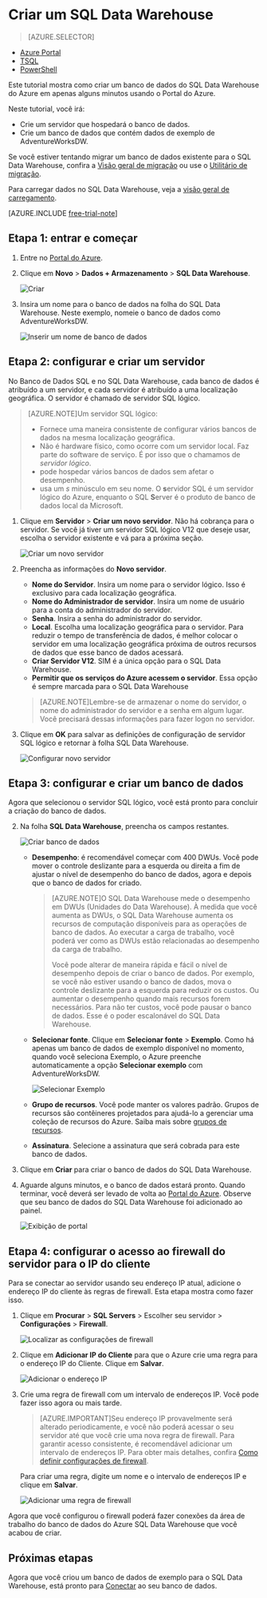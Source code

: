 <properties
	pageTitle="Criar um banco de dados do SQL Data Warehouse no Portal do Azure | Microsoft Azure"
	description="Saiba como criar um Azure SQL Data Warehouse no Portal do Azure"
	services="sql-data-warehouse"
	documentationCenter="NA"
	authors="barbkess"
	manager="jhubbard"
	editor=""
	tags="azure-sql-data-warehouse"/>
<tags
   ms.service="sql-data-warehouse"
   ms.devlang="NA"
   ms.topic="get-started-article"
   ms.tgt_pltfrm="NA"
   ms.workload="data-services"
   ms.date="12/15/2015"
   ms.author="lodipalm;barbkess"/>

# Criar um SQL Data Warehouse

> [AZURE.SELECTOR]
- [Azure Portal](sql-data-warehouse-get-started-provision.md)
- [TSQL](sql-data-warehouse-get-started-create-database-tsql.md)
- [PowerShell](sql-data-warehouse-get-started-provision-powershell.md)

Este tutorial mostra como criar um banco de dados do SQL Data Warehouse do Azure em apenas alguns minutos usando o Portal do Azure.

Neste tutorial, você irá:

- Crie um servidor que hospedará o banco de dados.
- Crie um banco de dados que contém dados de exemplo de AdventureWorksDW.

Se você estiver tentando migrar um banco de dados existente para o SQL Data Warehouse, confira a [Visão geral de migração](./sql-data-warehouse-get-started-overview-migrate.md) ou use o [Utilitário de migração](./sql-data-warehouse-migrate-migration-utility.md).

Para carregar dados no SQL Data Warehouse, veja a [visão geral de carregamento](./sql-data-warehouse-overview-load.md).

[AZURE.INCLUDE [free-trial-note](../../includes/free-trial-note.md)]

## Etapa 1: entrar e começar

1. Entre no [Portal do Azure](https://portal.azure.com).

2. Clique em **Novo** > **Dados + Armazenamento** > **SQL Data Warehouse**.

    ![Criar](./media/sql-data-warehouse-get-started-provision/create-sample.gif)

1. Insira um nome para o banco de dados na folha do SQL Data Warehouse. Neste exemplo, nomeie o banco de dados como AdventureWorksDW.

    ![Inserir um nome de banco de dados](./media/sql-data-warehouse-get-started-provision/database-name.png)


## Etapa 2: configurar e criar um servidor

No Banco de Dados SQL e no SQL Data Warehouse, cada banco de dados é atribuído a um servidor, e cada servidor é atribuído a uma localização geográfica. O servidor é chamado de servidor SQL lógico.

> [AZURE.NOTE]<a name="note"></a>Um servidor SQL lógico:
  >
  > + Fornece uma maneira consistente de configurar vários bancos de dados na mesma localização geográfica.
  > + Não é hardware físico, como ocorre com um servidor local. Faz parte do software de serviço. É por isso que o chamamos de *servidor lógico*.
  > + pode hospedar vários bancos de dados sem afetar o desempenho.
  > + usa um *s* minúsculo em seu nome. O **s**ervidor SQL é um servidor lógico do Azure, enquanto o SQL **S**erver é o produto de banco de dados local da Microsoft.

1. Clique em **Servidor** > **Criar um novo servidor**. Não há cobrança para o servidor. Se você já tiver um servidor SQL lógico V12 que deseje usar, escolha o servidor existente e vá para a próxima seção. 

    ![Criar um novo servidor](./media/sql-data-warehouse-get-started-provision/create-server.png)

3. Preencha as informações do **Novo servidor**.
    
	- **Nome do Servidor**. Insira um nome para o servidor lógico. Isso é exclusivo para cada localização geográfica.
	- **Nome do Administrador de servidor**. Insira um nome de usuário para a conta do administrador do servidor.
	- **Senha**. Insira a senha do administrador do servidor. 
	- **Local**. Escolha uma localização geográfica para o servidor. Para reduzir o tempo de transferência de dados, é melhor colocar o servidor em uma localização geográfica próxima de outros recursos de dados que esse banco de dados acessará.
	- **Criar Servidor V12**. SIM é a única opção para o SQL Data Warehouse. 
	- **Permitir que os serviços do Azure acessem o servidor**. Essa opção é sempre marcada para o SQL Data Warehouse

    >[AZURE.NOTE]Lembre-se de armazenar o nome do servidor, o nome do administrador do servidor e a senha em algum lugar. Você precisará dessas informações para fazer logon no servidor.

1. Clique em **OK** para salvar as definições de configuração de servidor SQL lógico e retornar à folha SQL Data Warehouse.

    ![Configurar novo servidor](./media/sql-data-warehouse-get-started-provision/configure-server.png)

## Etapa 3: configurar e criar um banco de dados

Agora que selecionou o servidor SQL lógico, você está pronto para concluir a criação do banco de dados.
 
2. Na folha **SQL Data Warehouse**, preencha os campos restantes. 

    ![Criar banco de dados](./media/sql-data-warehouse-get-started-provision/create-database.png)
    
    - **Desempenho**: é recomendável começar com 400 DWUs. Você pode mover o controle deslizante para a esquerda ou direita a fim de ajustar o nível de desempenho do banco de dados, agora e depois que o banco de dados for criado. 

        > [AZURE.NOTE]O SQL Data Warehouse mede o desempenho em DWUs (Unidades do Data Warehouse). À medida que você aumenta as DWUs, o SQL Data Warehouse aumenta os recursos de computação disponíveis para as operações de banco de dados. Ao executar a carga de trabalho, você poderá ver como as DWUs estão relacionadas ao desempenho da carga de trabalho.
        > 
        > Você pode alterar de maneira rápida e fácil o nível de desempenho depois de criar o banco de dados. Por exemplo, se você não estiver usando o banco de dados, mova o controle deslizante para a esquerda para reduzir os custos. Ou aumentar o desempenho quando mais recursos forem necessários. Para não ter custos, você pode pausar o banco de dados. Esse é o poder escalonável do SQL Data Warehouse.

    - **Selecionar fonte**. Clique em **Selecionar fonte** > **Exemplo**. Como há apenas um banco de dados de exemplo disponível no momento, quando você seleciona Exemplo, o Azure preenche automaticamente a opção **Selecionar exemplo** com AdventureWorksDW.
  
        ![Selecionar Exemplo](./media/sql-data-warehouse-get-started-provision/select-source.png)

    - **Grupo de recursos**. Você pode manter os valores padrão. Grupos de recursos são contêineres projetados para ajudá-lo a gerenciar uma coleção de recursos do Azure. Saiba mais sobre [grupos de recursos](../azure-portal/resource-group-portal.md).
    
    - **Assinatura**. Selecione a assinatura que será cobrada para este banco de dados.

1. Clique em **Criar** para criar o banco de dados do SQL Data Warehouse.

1. Aguarde alguns minutos, e o banco de dados estará pronto. Quando terminar, você deverá ser levado de volta ao [Portal do Azure](https://portal.azure.com). Observe que seu banco de dados do SQL Data Warehouse foi adicionado ao painel.

    ![Exibição de portal](./media/sql-data-warehouse-get-started-provision/database-portal-view.png)


## Etapa 4: configurar o acesso ao firewall do servidor para o IP do cliente

Para se conectar ao servidor usando seu endereço IP atual, adicione o endereço IP do cliente às regras de firewall. Esta etapa mostra como fazer isso.

1. Clique em **Procurar** > **SQL Servers** > Escolher seu servidor > **Configurações** > **Firewall**.

    ![Localizar as configurações de firewall](./media/sql-data-warehouse-get-started-provision/find-firewall-settings.png)

4. Clique em **Adicionar IP do Cliente** para que o Azure crie uma regra para o endereço IP do Cliente. Clique em **Salvar**.

	![Adicionar o endereço IP](./media/sql-data-warehouse-get-started-provision/add-client-ip.png)

1. Crie uma regra de firewall com um intervalo de endereços IP. Você pode fazer isso agora ou mais tarde.

	>[AZURE.IMPORTANT]Seu endereço IP provavelmente será alterado periodicamente, e você não poderá acessar o seu servidor até que você crie uma nova regra de firewall. Para garantir acesso consistente, é recomendável adicionar um intervalo de endereços IP. Para obter mais detalhes, confira [Como definir configurações de firewall](../sql-database/sql-database-configure-firewall-settings.md).

    Para criar uma regra, digite um nome e o intervalo de endereços IP e clique em **Salvar**.

    ![Adicionar uma regra de firewall](./media/sql-data-warehouse-get-started-provision/add-rule.png)

Agora que você configurou o firewall poderá fazer conexões da área de trabalho do banco de dados do Azure SQL Data Warehouse que você acabou de criar.


## Próximas etapas

Agora que você criou um banco de dados de exemplo para o SQL Data Warehouse, está pronto para [Conectar](./sql-data-warehouse-get-started-connect.md) ao seu banco de dados.

<!---HONumber=AcomDC_1217_2015-->